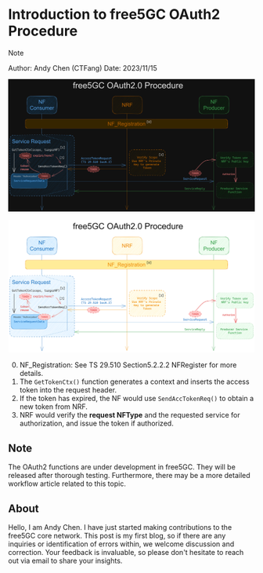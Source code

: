 # Introduction to free5GC OAuth2 Procedure

>[!NOTE]
> Author: Andy Chen (CTFang) 
> Date: 2023/11/15


![OAuth2_Dark](./OAuth2_dark.png)

![OAuth2_Light](./OAuth2_light.png)

0. NF_Registration: See TS 29.510 Section5.2.2.2 NFRegister for more details.
1. The `GetTokenCtx()` function generates a context and inserts the access token into the request header.
2. If the token has expired, the NF would use `SendAccTokenReq()` to obtain a new token from NRF.
3. NRF would verify the **request NFType** and the requested service for authorization, and issue the token if authorized.

## Note
The OAuth2 functions are under development in free5GC. They will be released after thorough testing. Furthermore, there may be a more detailed workflow article related to this topic.

## About
Hello, I am Andy Chen. I have just started making contributions to the free5GC core network. This post is my first blog, so if there are any inquiries or identification of errors within, we welcome discussion and correction. Your feedback is invaluable, so please don't hesitate to reach out via email to share your insights.
